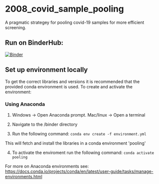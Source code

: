 # 2008_covid_sample_pooling
A pragmatic strategey for pooling covid-19 samples for more efficient screening.

## Run on BinderHub:

[![Binder](https://mybinder.org/badge_logo.svg)](https://mybinder.org/v2/gh/MichaelAllen1966/2008_covid_screening_pooling/master)

## Set up environment locally

To get the correct libraries and versions it is recommended that the provided conda environment is used. To create and activate the environment:

### Using Anaconda

1. Windows -> Open Anaconda prompt. Mac/linux -> Open a terminal

2. Navigate to the /binder directory

3. Run the following command: `conda env create -f environment.yml`

This will fetch and install the libraries in a conda environment 'pooling'

4. To activate the enviroment run the following command:
    `conda activate pooling`
    
For more on Anaconda environments see: https://docs.conda.io/projects/conda/en/latest/user-guide/tasks/manage-environments.html

